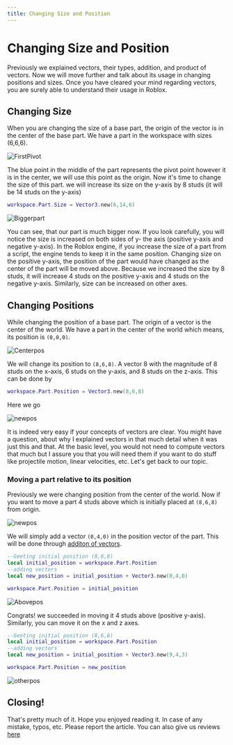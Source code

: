 ```yaml
---
title: Changing Size and Position 
---
```



# Changing Size and Position 
Previously we explained vectors, their types, addition, and product of vectors. Now we will move further and talk about its usage in changing positions and sizes. Once you have cleared your mind regarding vectors, you are surely able to understand their usage in Roblox.

## Changing Size
When you are changing the size of a base part, the origin of the vector is in the center of the base part.
We have a part in the workspace with sizes (6,6,6).

![FirstPivot](https://imgur.com/027ZDGE.png)

The blue point in the middle of the part represents the pivot point however it is in the center, we will use this point as the origin. Now it's time to change the size of this part.
we will increase its size on the y-axis by 8 studs (it will be 14 studs on the y-axis)

```lua
workspace.Part.Size = Vector3.new(6,14,6)
```

![Biggerpart](https://imgur.com/T3Y4qkH.png)

You can see, that our part is much bigger now. If you look carefully, you will notice the size is increased on both sides of y- the axis (positive y-axis and negative y-axis). In the Roblox engine, if you increase the size of a part from a script, the engine tends to keep it in the same position. Changing size on the positive y-axis, the position of the part would have changed as the center of the part will be moved above. Because we increased the size by 8 studs, it will increase 4 studs on the positive y-axis and 4 studs on the negative y-axis. Similarly, size can be increased on other axes.

## Changing Positions
While changing the position of a base part. The origin of a vector is the center of the world. We have a part in the center of the world which means, its position is `(0,0,0)`.

![Centerpos](https://imgur.com/lhb8Hdg.png)

We will change its position to `(8,6,8)`.  A vector 8 with the magnitude of 8 studs on the x-axis, 6 studs on the y-axis, and 8 studs on the z-axis. This can be done by 

```lua
workspace.Part.Position = Vector3.new(8,6,8)
```

Here we go

![newpos](https://imgur.com/D9jXDBP.png)

It is indeed very easy if your concepts of vectors are clear. You might have a question, about why I explained vectors in that much detail when it was just this and that. At the basic level, you would not need to compute vectors that much but I assure you that you will need them if you want to do stuff like projectile motion, linear velocities, etc. Let's get back to our topic.

### Moving a part relative to its position
Previously we were changing position from the center of the world. Now if you want to move a part 4 studs above which is initially placed at `(8,6,8)` from origin.

![newpos](https://imgur.com/D9jXDBP.png)

We will simply add a vector `(0,4,0)` in the position vector of the part. This will be done through [additon of vectors](https://rodevs-helpers.github.io/Helpers-Documents/Luau-Learning/Vector3_Part_2/#addition-of-vectors).

```lua
--Geeting initial position (8,6,8)
local initial_position = workspace.Part.Position
--adding vectors
local new_position = initial_position + Vector3.new(0,4,0)

workspace.Part.Position = initial_position
```

![Abovepos](https://imgur.com/i3YsYWe.png)

Congrats! we succeeded in moving it 4 studs above (positive y-axis).
Similarly, you can move it on the x and z axes.

```lua
--Geeting initial position (8,6,8)
local initial_position = workspace.Part.Position
--adding vectors
local new_position = initial_position + Vector3.new(9,4,3)

workspace.Part.Position = new_position
```

![otherpos](https://imgur.com/dphtWwM.png)

## Closing!
That's pretty much of it. Hope you enjoyed reading it. In case of any mistake, typos, etc. Please report the article. You can also give us reviews [here](https://rodevs-helpers.github.io/Helpers-Documents/Others/Help%20Us%21/)